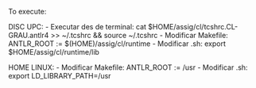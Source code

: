 To execute:

DISC UPC:
	- Executar des de terminal: 
							cat $HOME/assig/cl/tcshrc.CL-GRAU.antlr4 >> ~/.tcshrc && source ~/.tcshrc
	- Modificar Makefile: 	ANTLR_ROOT := $(HOME)/assig/cl/runtime
	- Modificar .sh:		export $HOME/assig/cl/runtime/lib

HOME LINUX:
	- Modificar Makefile: 	ANTLR_ROOT := /usr
	- Modificar .sh:		export LD_LIBRARY_PATH=/usr
